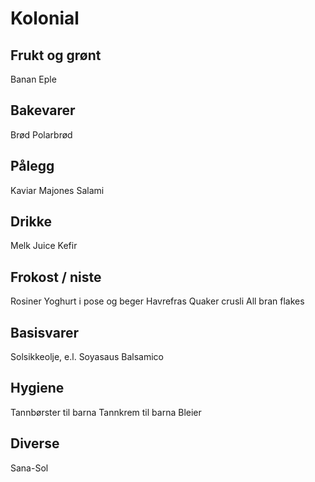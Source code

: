 #   Kolonial

##  Frukt og grønt

Banan
Eple

##  Bakevarer

Brød
Polarbrød

##  Pålegg

Kaviar
Majones
Salami

##  Drikke

Melk
Juice
Kefir

##  Frokost / niste

Rosiner
Yoghurt i pose og beger
Havrefras
Quaker crusli
All bran flakes

##  Basisvarer

Solsikkeolje, e.l.
Soyasaus
Balsamico

##  Hygiene

Tannbørster til barna
Tannkrem til barna
Bleier

##  Diverse

Sana-Sol
